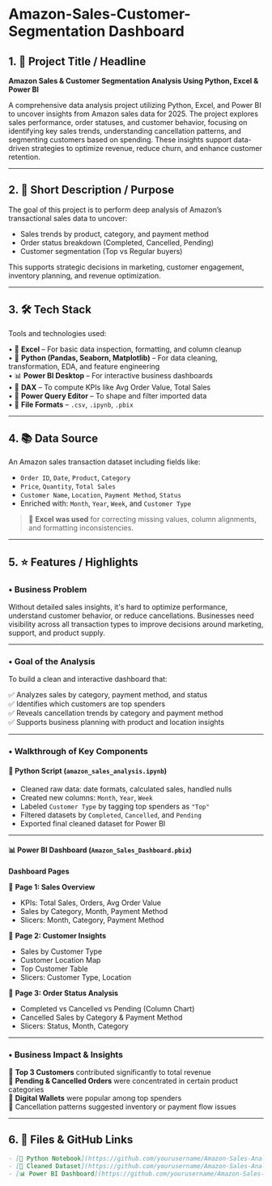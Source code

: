 # Amazon-Sales-Customer-Segmentation Dashboard

## 1. 🧾 Project Title / Headline

**Amazon Sales & Customer Segmentation Analysis Using Python, Excel & Power BI**

A comprehensive data analysis project utilizing Python, Excel, and Power BI to uncover insights from Amazon sales data for 2025. The project explores sales performance, order statuses, and customer behavior, focusing on identifying key sales trends, understanding cancellation patterns, and segmenting customers based on spending. These insights support data-driven strategies to optimize revenue, reduce churn, and enhance customer retention.

---

## 2. 📝 Short Description / Purpose

The goal of this project is to perform deep analysis of Amazon’s transactional sales data to uncover:
- Sales trends by product, category, and payment method
- Order status breakdown (Completed, Cancelled, Pending)
- Customer segmentation (Top vs Regular buyers)

This supports strategic decisions in marketing, customer engagement, inventory planning, and revenue optimization.

---

## 3. 🛠️ Tech Stack

Tools and technologies used:

• 🧮 **Excel** – For basic data inspection, formatting, and column cleanup  
• 🐍 **Python (Pandas, Seaborn, Matplotlib)** – For data cleaning, transformation, EDA, and feature engineering  
• 📊 **Power BI Desktop** – For interactive business dashboards  
• 🧠 **DAX** – To compute KPIs like Avg Order Value, Total Sales  
• 📂 **Power Query Editor** – To shape and filter imported data  
• 💾 **File Formats** – `.csv`, `.ipynb`, `.pbix`

---

## 4. 📚 Data Source

An Amazon sales transaction dataset including fields like:

* `Order ID`, `Date`, `Product`, `Category`
* `Price`, `Quantity`, `Total Sales`
* `Customer Name`, `Location`, `Payment Method`, `Status`
* Enriched with: `Month`, `Year`, `Week`, and `Customer Type`

> 📌 **Excel was used** for correcting missing values, column alignments, and formatting inconsistencies.

---

## 5. ⭐ Features / Highlights

### • Business Problem

Without detailed sales insights, it's hard to optimize performance, understand customer behavior, or reduce cancellations. Businesses need visibility across all transaction types to improve decisions around marketing, support, and product supply.

---

### • Goal of the Analysis

To build a clean and interactive dashboard that:

✅ Analyzes sales by category, payment method, and status  
✅ Identifies which customers are top spenders  
✅ Reveals cancellation trends by category and payment method  
✅ Supports business planning with product and location insights  

---

### • Walkthrough of Key Components

#### 🐍 Python Script (`amazon_sales_analysis.ipynb`)

* Cleaned raw data: date formats, calculated sales, handled nulls  
* Created new columns: `Month`, `Year`, `Week`  
* Labeled `Customer Type` by tagging top spenders as `"Top"`  
* Filtered datasets by `Completed`, `Cancelled`, and `Pending`  
* Exported final cleaned dataset for Power BI  

---

#### 📊 Power BI Dashboard (`Amazon_Sales_Dashboard.pbix`)

**Dashboard Pages**

📄 **Page 1: Sales Overview**
- KPIs: Total Sales, Orders, Avg Order Value
- Sales by Category, Month, Payment Method
- Slicers: Month, Category, Payment Method

📄 **Page 2: Customer Insights**
- Sales by Customer Type
- Customer Location Map
- Top Customer Table
- Slicers: Customer Type, Location

📄 **Page 3: Order Status Analysis**
- Completed vs Cancelled vs Pending (Column Chart)
- Cancelled Sales by Category & Payment Method
- Slicers: Status, Month, Category

---

### • Business Impact & Insights

🔹 **Top 3 Customers** contributed significantly to total revenue  
🔹 **Pending & Cancelled Orders** were concentrated in certain product categories  
🔹 **Digital Wallets** were popular among top spenders  
🔹 Cancellation patterns suggested inventory or payment flow issues  

---

## 6. 📂 Files & GitHub Links

```markdown
- [📓 Python Notebook](https://github.com/yourusername/Amazon-Sales-Analysis/blob/main/amazon_sales_analysis.ipynb)
- [📄 Cleaned Dataset](https://github.com/yourusername/Amazon-Sales-Analysis/blob/main/amazon_all_orders_full_status.csv)
- [📊 Power BI Dashboard](https://github.com/yourusername/Amazon-Sales-Analysis/blob/main/Amazon_Sales_Dashboard.pbix)



